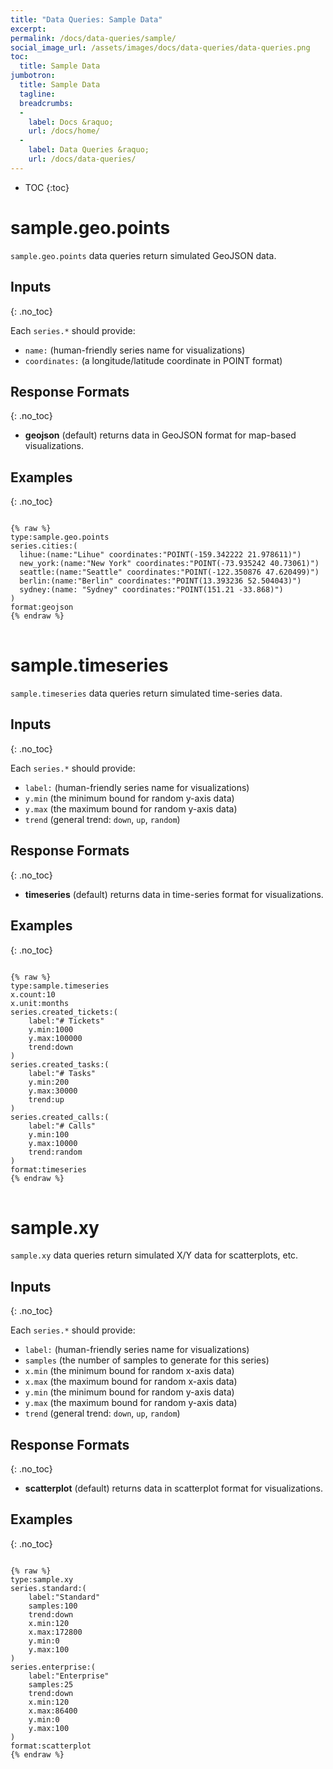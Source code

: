 ```yaml
---
title: "Data Queries: Sample Data"
excerpt: 
permalink: /docs/data-queries/sample/
social_image_url: /assets/images/docs/data-queries/data-queries.png
toc:
  title: Sample Data
jumbotron:
  title: Sample Data
  tagline: 
  breadcrumbs:
  -
    label: Docs &raquo;
    url: /docs/home/
  -
    label: Data Queries &raquo;
    url: /docs/data-queries/
---
```


* TOC
{:toc}

# sample.geo.points

`sample.geo.points` data queries return simulated GeoJSON data.

## Inputs
{: .no_toc}

Each `series.*` should provide:
* `name:` (human-friendly series name for visualizations)
* `coordinates:` (a longitude/latitude coordinate in POINT format)

## Response Formats
{: .no_toc}

* **geojson** (default) returns data in GeoJSON format for map-based visualizations.

## Examples
{: .no_toc}

<pre>
<code class="language-text">
{% raw %}
type:sample.geo.points
series.cities:(
  lihue:(name:"Lihue" coordinates:"POINT(-159.342222 21.978611)")
  new_york:(name:"New York" coordinates:"POINT(-73.935242 40.73061)")
  seattle:(name:"Seattle" coordinates:"POINT(-122.350876 47.620499)")
  berlin:(name:"Berlin" coordinates:"POINT(13.393236 52.504043)")
  sydney:(name: "Sydney" coordinates:"POINT(151.21 -33.868)")
)
format:geojson
{% endraw %}
</code>
</pre>

# sample.timeseries

`sample.timeseries` data queries return simulated time-series data.

## Inputs
{: .no_toc}

Each `series.*` should provide:
* `label:` (human-friendly series name for visualizations)
* `y.min` (the minimum bound for random y-axis data)
* `y.max` (the maximum bound for random y-axis data)
* `trend` (general trend: `down`, `up`, `random`)

## Response Formats
{: .no_toc}

* **timeseries** (default) returns data in time-series format for visualizations.

## Examples
{: .no_toc}

<pre>
<code class="language-text">
{% raw %}
type:sample.timeseries
x.count:10
x.unit:months
series.created_tickets:(
	label:"# Tickets"
	y.min:1000
	y.max:100000
	trend:down
)
series.created_tasks:(
	label:"# Tasks"
	y.min:200
	y.max:30000
	trend:up
)
series.created_calls:(
	label:"# Calls"
	y.min:100
	y.max:10000
	trend:random
)
format:timeseries
{% endraw %}
</code>
</pre>

# sample.xy

`sample.xy` data queries return simulated X/Y data for scatterplots, etc.

## Inputs
{: .no_toc}

Each `series.*` should provide:
* `label:` (human-friendly series name for visualizations)
* `samples` (the number of samples to generate for this series)
* `x.min` (the minimum bound for random x-axis data)
* `x.max` (the maximum bound for random x-axis data)
* `y.min` (the minimum bound for random y-axis data)
* `y.max` (the maximum bound for random y-axis data)
* `trend` (general trend: `down`, `up`, `random`)

## Response Formats
{: .no_toc}

* **scatterplot** (default) returns data in scatterplot format for visualizations.

## Examples
{: .no_toc}

<pre>
<code class="language-text">
{% raw %}
type:sample.xy
series.standard:(
	label:"Standard"
	samples:100
	trend:down
	x.min:120
	x.max:172800
	y.min:0
	y.max:100
)
series.enterprise:(
	label:"Enterprise"
	samples:25
	trend:down
	x.min:120
	x.max:86400
	y.min:0
	y.max:100
)
format:scatterplot
{% endraw %}
</code>
</pre>

